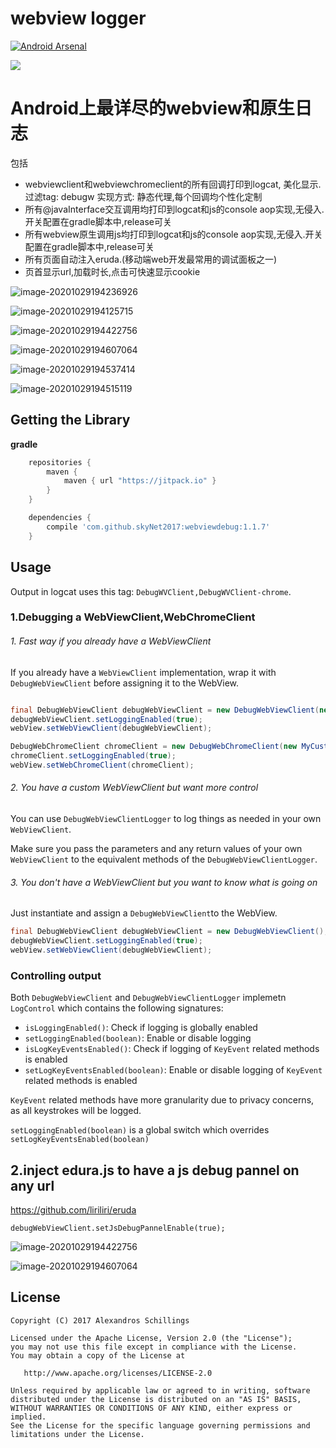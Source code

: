 # webview logger
[![Android Arsenal]( https://img.shields.io/badge/Android%20Arsenal-webviewdebug-green.svg?style=flat )]( https://android-arsenal.com/details/3/6436 )

[![](https://jitpack.io/v/skyNet2017/webviewdebug.svg)](https://jitpack.io/#skyNet2017/webviewdebug)

# Android上最详尽的webview和原生日志

包括

* webviewclient和webviewchromeclient的所有回调打印到logcat, 美化显示.   过滤tag: debugw   实现方式: 静态代理,每个回调均个性化定制
* 所有@javaInterface交互调用均打印到logcat和js的console        aop实现,无侵入.开关配置在gradle脚本中,release可关
* 所有webview原生调用js均打印到logcat和js的console                aop实现,无侵入.开关配置在gradle脚本中,release可关
* 所有页面自动注入eruda.(移动端web开发最常用的调试面板之一)
* 页首显示url,加载时长,点击可快速显示cookie





![image-20201029194236926](https://gitee.com/hss012489/picbed/raw/master/picgo/1603971756972-image-20201029194236926.jpg)

![image-20201029194125715](https://gitee.com/hss012489/picbed/raw/master/picgo/1603971685767-image-20201029194125715.jpg)



![image-20201029194422756](https://gitee.com/hss012489/picbed/raw/master/picgo/1603971862804-image-20201029194422756.jpg)

![image-20201029194607064](https://gitee.com/hss012489/picbed/raw/master/picgo/1603971967114-image-20201029194607064.jpg)

![image-20201029194537414](https://gitee.com/hss012489/picbed/raw/master/picgo/1603971937462-image-20201029194537414.jpg)

![image-20201029194515119](https://gitee.com/hss012489/picbed/raw/master/picgo/1603971915166-image-20201029194515119.jpg)















## Getting the Library

<b>gradle</b>
```groovy
	repositories {
		maven {
			maven { url "https://jitpack.io" }
		}
	}

	dependencies {
		compile 'com.github.skyNet2017:webviewdebug:1.1.7'
	}
```

## Usage

Output in logcat uses this tag: `DebugWVClient,DebugWVClient-chrome`.

### 1.Debugging a WebViewClient,WebChromeClient
###### 1. Fast way if you already have a WebViewClient
If you already have a `WebViewClient` implementation, wrap it with `DebugWebViewClient` before assigning it to the WebView.

```java

final DebugWebViewClient debugWebViewClient = new DebugWebViewClient(new MyCustomWebViewClient());
debugWebViewClient.setLoggingEnabled(true);
webView.setWebViewClient(debugWebViewClient);

DebugWebChromeClient chromeClient = new DebugWebChromeClient(new MyCustomWebChromeClient());
chromeClient.setLoggingEnabled(true);
webView.setWebChromeClient(chromeClient);
```

###### 2. You have a custom WebViewClient but want more control
You can use `DebugWebViewClientLogger` to log things as needed in your own `WebViewClient`.

Make sure you pass the parameters and any return values of your own `WebViewClient` to the equivalent methods of the `DebugWebViewClientLogger`.

###### 3. You don't have a WebViewClient but you want to know what is going on
Just instantiate and assign a `DebugWebViewClient`to the WebView.

```java
final DebugWebViewClient debugWebViewClient = new DebugWebViewClient();
debugWebViewClient.setLoggingEnabled(true);
webView.setWebViewClient(debugWebViewClient);
```

### Controlling output
Both `DebugWebViewClient`  and `DebugWebViewClientLogger` implemetn `LogControl` which contains the following signatures:

* `isLoggingEnabled()`: Check if logging is globally enabled
* `setLoggingEnabled(boolean)`: Enable or disable logging
* `isLogKeyEventsEnabled()`: Check if logging of `KeyEvent` related methods is enabled
* `setLogKeyEventsEnabled(boolean)`: Enable or disable logging of `KeyEvent` related methods is enabled

`KeyEvent` related methods have more granularity due to privacy concerns, as all keystrokes will be logged.

`setLoggingEnabled(boolean)` is a global switch which overrides `setLogKeyEventsEnabled(boolean)`

## 2.inject edura.js to have a js debug pannel on any url

<https://github.com/liriliri/eruda>

```
debugWebViewClient.setJsDebugPannelEnable(true);
```



![image-20201029194422756](https://gitee.com/hss012489/picbed/raw/master/picgo/1603971862804-image-20201029194422756.jpg)

![image-20201029194607064](https://gitee.com/hss012489/picbed/raw/master/picgo/1603971967114-image-20201029194607064.jpg)







## License

    Copyright (C) 2017 Alexandros Schillings
    
    Licensed under the Apache License, Version 2.0 (the "License");
    you may not use this file except in compliance with the License.
    You may obtain a copy of the License at
    
       http://www.apache.org/licenses/LICENSE-2.0
    
    Unless required by applicable law or agreed to in writing, software
    distributed under the License is distributed on an "AS IS" BASIS,
    WITHOUT WARRANTIES OR CONDITIONS OF ANY KIND, either express or implied.
    See the License for the specific language governing permissions and
    limitations under the License.
